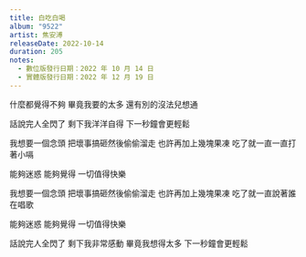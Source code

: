 ```yaml
---
title: 白吃白喝
album: "9522"
artist: 焦安溥
releaseDate: 2022-10-14
duration: 205
notes:
  - 數位版發行日期：2022 年 10 月 14 日
  - 實體版發行日期：2022 年 12 月 19 日
---
```

什麼都覺得不夠
畢竟我要的太多
還有別的沒法兒想通

話說完人全閃了
剩下我洋洋自得
下一秒鐘會更輕鬆

我想要一個念頭
把壞事搞砸然後偷偷溜走
也許再加上幾塊果凍
吃了就一直一直打著小嗝

能夠迷惑
能夠覺得
一切值得快樂

我想要一個念頭
把壞事搞砸然後偷偷溜走
也許再加上幾塊果凍
吃了就一直說著誰在唱歌

能夠迷惑
能夠覺得
一切值得快樂

話說完人全閃了
剩下我非常感動
畢竟我想得太多
下一秒鐘會更輕鬆